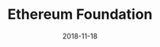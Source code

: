 ---
title: 'Ethereum Foundation'
date: 2018-11-18	
icon: 'images/logos/ethereum-icon.svg'
website: 'https://ethereum.org'
caption: ''
draft: false
featured: true
weight: 4
heroHeading: 'Ethereum Foundation'
---